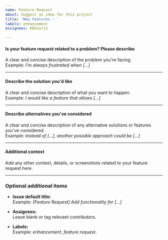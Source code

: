 ```yaml
---
name: Feature Request
about: Suggest an idea for this project
title: 'New Features : '
labels: enhancement
assignees: KDUser12

---
```


#### Is your feature request related to a problem? Please describe

A clear and concise description of the problem you're facing.  
Example: *I'm always frustrated when [...]*

---

#### Describe the solution you'd like

A clear and concise description of what you want to happen.  
Example: *I would like a feature that allows [...]*

---

#### Describe alternatives you've considered

A clear and concise description of any alternative solutions or features you've
considered.  
Example: *Instead of [...], another possible approach could be [...]*

---

#### Additional context

Add any other context, details, or screenshots related to your feature request
here.  

---

### Optional additional items

- **Issue default title:**  
  Example: *[Feature Request] Add functionality for [...]*  

- **Assignees:**  
  Leave blank or tag relevant contributors.  

- **Labels:**  
  Example: *enhancement*, *feature request*.
